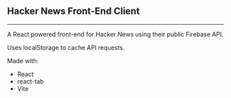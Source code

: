 ## Hacker News Front-End Client
---
A React powered front-end for Hacker News using their public Firebase API.

Uses localStorage to cache API requests.


Made with:
 - React
 - react-tab
 - Vite